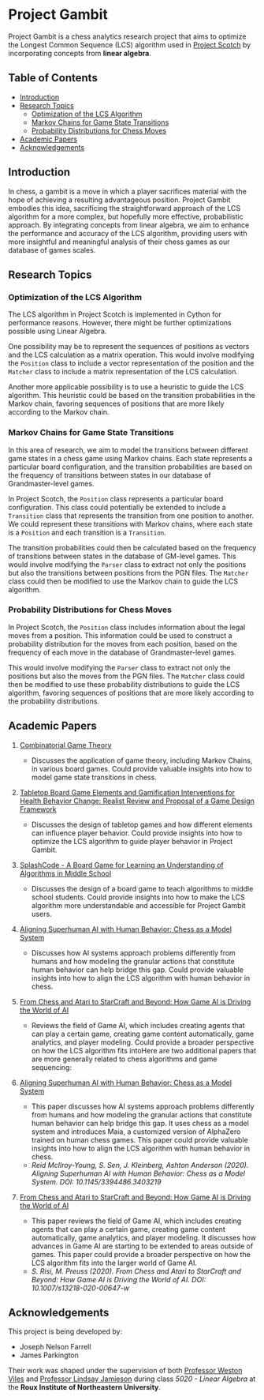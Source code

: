 <!-- omit in toc -->
# Project Gambit

Project Gambit is a chess analytics research project that aims to optimize the Longest Common Sequence (LCS) algorithm used in [Project Scotch](https://github.com/jparkington/Project-Scotch) by incorporating concepts from **linear algebra**.

<!-- omit in toc -->
## Table of Contents

- [Introduction](#introduction)
- [Research Topics](#research-topics)
  - [Optimization of the LCS Algorithm](#optimization-of-the-lcs-algorithm)
  - [Markov Chains for Game State Transitions](#markov-chains-for-game-state-transitions)
  - [Probability Distributions for Chess Moves](#probability-distributions-for-chess-moves)
- [Academic Papers](#academic-papers)
- [Acknowledgements](#acknowledgements)

## Introduction

In chess, a gambit is a move in which a player sacrifices material with the hope of achieving a resulting advantageous position. Project Gambit embodies this idea, sacrificing the straightforward approach of the LCS algorithm for a more complex, but hopefully more effective, probabilistic approach. By integrating concepts from linear algebra, we aim to enhance the performance and accuracy of the LCS algorithm, providing users with more insightful and meaningful analysis of their chess games as our database of games scales.

## Research Topics

### Optimization of the LCS Algorithm

The LCS algorithm in Project Scotch is implemented in Cython for performance reasons. However, there might be further optimizations possible using Linear Algebra. 

One possibility may be to represent the sequences of positions as vectors and the LCS calculation as a matrix operation. This would involve modifying the `Position` class to include a vector representation of the position and the `Matcher` class to include a matrix representation of the LCS calculation. 

Another more applicable possibility is to use a heuristic to guide the LCS algorithm. This heuristic could be based on the transition probabilities in the Markov chain, favoring sequences of positions that are more likely according to the Markov chain.

### Markov Chains for Game State Transitions

In this area of research, we aim to model the transitions between different game states in a chess game using Markov chains. Each state represents a particular board configuration, and the transition probabilities are based on the frequency of transitions between states in our database of Grandmaster-level games.

In Project Scotch, the `Position` class represents a particular board configuration. This class could potentially be extended to include a `Transition` class that represents the transition from one position to another. We could represent these transitions with Markov chains, where each state is a `Position` and each transition is a `Transition`. 

The transition probabilities could then be calculated based on the frequency of transitions between states in the database of GM-level games. This would involve modifying the `Parser` class to extract not only the positions but also the transitions between positions from the PGN files. The `Matcher` class could then be modified to use the Markov chain to guide the LCS algorithm.

### Probability Distributions for Chess Moves

In Project Scotch, the `Position` class includes information about the legal moves from a position. This information could be used to construct a probability distribution for the moves from each position, based on the frequency of each move in the database of Grandmaster-level games. 

This would involve modifying the `Parser` class to extract not only the positions but also the moves from the PGN files. The `Matcher` class could then be modified to use these probability distributions to guide the LCS algorithm, favoring sequences of positions that are more likely according to the probability distributions.

## Academic Papers

1. [Combinatorial Game Theory](https://dx.doi.org/10.1515/9783110755411)
   - Discusses the application of game theory, including Markov Chains, in various board games. Could provide valuable insights into how to model game state transitions in chess.

2. [Tabletop Board Game Elements and Gamification Interventions for Health Behavior Change: Realist Review and Proposal of a Game Design Framework](https://dx.doi.org/10.2196/23302)
   - Discusses the design of tabletop games and how different elements can influence player behavior. Could provide insights into how to optimize the LCS algorithm to guide player behavior in Project Gambit.

3. [SplashCode - A Board Game for Learning an Understanding of Algorithms in Middle School](https://dx.doi.org/10.15388/infedu.2019.12)
   - Discusses the design of a board game to teach algorithms to middle school students. Could provide insights into how to make the LCS algorithm more understandable and accessible for Project Gambit users.

4. [Aligning Superhuman AI with Human Behavior: Chess as a Model System](https://dx.doi.org/10.1145/3394486.3403219)
   - Discusses how AI systems approach problems differently from humans and how modeling the granular actions that constitute human behavior can help bridge this gap. Could provide valuable insights into how to align the LCS algorithm with human behavior in chess.

5. [From Chess and Atari to StarCraft and Beyond: How Game AI is Driving the World of AI](https://dx.doi.org/10.1007/s13218-020-00647-w)
   - Reviews the field of Game AI, which includes creating agents that can play a certain game, creating game content automatically, game analytics, and player modeling. Could provide a broader perspective on how the LCS algorithm fits intoHere are two additional papers that are more generally related to chess algorithms and game sequencing:

1. [Aligning Superhuman AI with Human Behavior: Chess as a Model System](https://dx.doi.org/10.1145/3394486.3403219)
   - This paper discusses how AI systems approach problems differently from humans and how modeling the granular actions that constitute human behavior can help bridge this gap. It uses chess as a model system and introduces Maia, a customized version of AlphaZero trained on human chess games. This paper could provide valuable insights into how to align the LCS algorithm with human behavior in chess.
   - *Reid McIlroy-Young, S. Sen, J. Kleinberg, Ashton Anderson (2020). Aligning Superhuman AI with Human Behavior: Chess as a Model System. DOI: 10.1145/3394486.3403219*

2. [From Chess and Atari to StarCraft and Beyond: How Game AI is Driving the World of AI](https://dx.doi.org/10.1007/s13218-020-00647-w)
   - This paper reviews the field of Game AI, which includes creating agents that can play a certain game, creating game content automatically, game analytics, and player modeling. It discusses how advances in Game AI are starting to be extended to areas outside of games. This paper could provide a broader perspective on how the LCS algorithm fits into the larger world of Game AI.
   - *S. Risi, M. Preuss (2020). From Chess and Atari to StarCraft and Beyond: How Game AI is Driving the World of AI. DOI: 10.1007/s13218-020-00647-w*

## Acknowledgements

This project is being developed by:
- Joseph Nelson Farrell 
- James Parkington
  
Their work was shaped under the supervision of both [Professor Weston Viles](https://roux.northeastern.edu/people/weston-viles/) and [Professor Lindsay Jamieson](https://roux.northeastern.edu/people/lindsay-jamieson/) during class *5020 - Linear Algebra* at the **Roux Institute of Northeastern University**. 